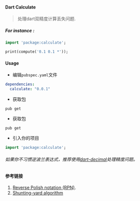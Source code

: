 #### Dart Calculate

> 处理dart双精度计算丢失问题.

##### For instance :

```dart
import 'package:calculate';

print(compute('0.1 0.1 *'));
```

#### Usage

- 编辑`pubspec.yaml`文件

```yaml
dependencies:
  calculate: "0.0.1"
```

- 获取包

```basic
pub get
```

- 获取包

```basic
pub get
```

- 引入你的项目

```dart
import 'package:calculate';
```

###### 如果你不习惯逆波兰表达式，推荐使用[dart-decimal](https://github.com/a14n/dart-decimal)处理精度问题。

#### 参考链接

1. [Reverse Polish notation (RPN)](https://en.wikipedia.org/wiki/Reverse_Polish_notation).
2. [Shunting-yard algorithm](https://en.wikipedia.org/wiki/Shunting-yard_algorithm)